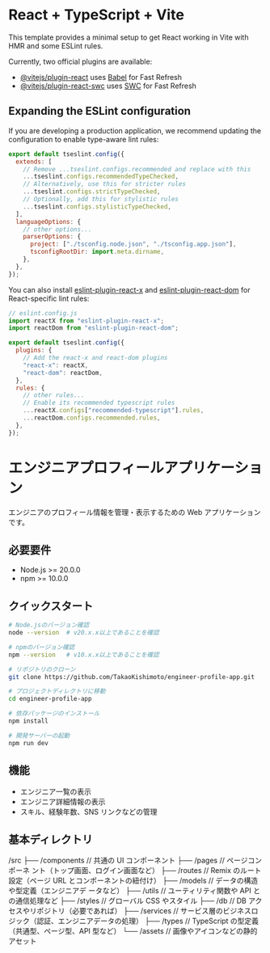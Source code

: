 # React + TypeScript + Vite

This template provides a minimal setup to get React working in Vite with HMR and
some ESLint rules.

Currently, two official plugins are available:

- [@vitejs/plugin-react](https://github.com/vitejs/vite-plugin-react/blob/main/packages/plugin-react/README.md)
  uses [Babel](https://babeljs.io/) for Fast Refresh
- [@vitejs/plugin-react-swc](https://github.com/vitejs/vite-plugin-react-swc)
  uses [SWC](https://swc.rs/) for Fast Refresh

## Expanding the ESLint configuration

If you are developing a production application, we recommend updating the
configuration to enable type-aware lint rules:

```js
export default tseslint.config({
  extends: [
    // Remove ...tseslint.configs.recommended and replace with this
    ...tseslint.configs.recommendedTypeChecked,
    // Alternatively, use this for stricter rules
    ...tseslint.configs.strictTypeChecked,
    // Optionally, add this for stylistic rules
    ...tseslint.configs.stylisticTypeChecked,
  ],
  languageOptions: {
    // other options...
    parserOptions: {
      project: ["./tsconfig.node.json", "./tsconfig.app.json"],
      tsconfigRootDir: import.meta.dirname,
    },
  },
});
```

You can also install
[eslint-plugin-react-x](https://github.com/Rel1cx/eslint-react/tree/main/packages/plugins/eslint-plugin-react-x)
and
[eslint-plugin-react-dom](https://github.com/Rel1cx/eslint-react/tree/main/packages/plugins/eslint-plugin-react-dom)
for React-specific lint rules:

```js
// eslint.config.js
import reactX from "eslint-plugin-react-x";
import reactDom from "eslint-plugin-react-dom";

export default tseslint.config({
  plugins: {
    // Add the react-x and react-dom plugins
    "react-x": reactX,
    "react-dom": reactDom,
  },
  rules: {
    // other rules...
    // Enable its recommended typescript rules
    ...reactX.configs["recommended-typescript"].rules,
    ...reactDom.configs.recommended.rules,
  },
});
```

# エンジニアプロフィールアプリケーション

エンジニアのプロフィール情報を管理・表示するための Web アプリケーションです。

## 必要要件

- Node.js >= 20.0.0
- npm >= 10.0.0

## クイックスタート

```bash
# Node.jsのバージョン確認
node --version  # v20.x.x以上であることを確認

# npmのバージョン確認
npm --version   # v10.x.x以上であることを確認

# リポジトリのクローン
git clone https://github.com/TakaoKishimoto/engineer-profile-app.git

# プロジェクトディレクトリに移動
cd engineer-profile-app

# 依存パッケージのインストール
npm install

# 開発サーバーの起動
npm run dev
```

## 機能

- エンジニア一覧の表示
- エンジニア詳細情報の表示
- スキル、経験年数、SNS リンクなどの管理

## 基本ディレクトリ

/src ├── /components // 共通の UI コンポーネント ├── /pages // ページコンポーネ
ント（トップ画面、ログイン画面など） ├── /routes // Remix のルート設定（ページ
URL とコンポーネントの紐付け） ├── /models // データの構造や型定義（エンジニアデ
ータなど） ├── /utils // ユーティリティ関数や API との通信処理など ├── /styles
// グローバル CSS やスタイル ├── /db // DB アクセスやリポジトリ（必要であれば）
├── /services // サービス層のビジネスロジック（認証、エンジニアデータの処理）
├── /types // TypeScript の型定義（共通型、ページ型、API 型など） └── /assets //
画像やアイコンなどの静的アセット
